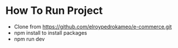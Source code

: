 # How To Run Project

- Clone from https://github.com/elroypedrokameo/e-commerce.git
- npm install to install packages
- npm run dev

